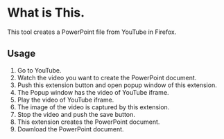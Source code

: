 # What is This.
This tool creates a PowerPoint file from YouTube in Firefox.

## Usage

1. Go to YouTube.
2. Watch the video you want to create the PowerPoint document.
3. Push this extension button and open popup window of this extension.
4. The Popup window has the video of YouTube iframe.
5. Play the video of YouTube iframe.
6. The image of the video is captured by this extension.
7. Stop the video and push the save button.
8. This extension creates the PowerPoint document.
9. Download the PowerPoint document.
